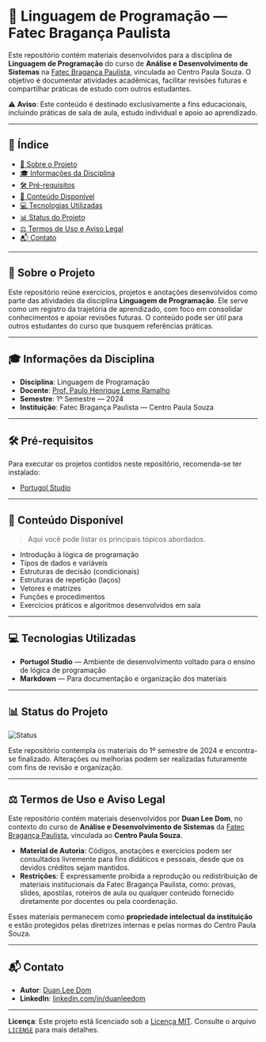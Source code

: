 # 📘 Linguagem de Programação — Fatec Bragança Paulista

Este repositório contém materiais desenvolvidos para a disciplina de **Linguagem de Programação** do curso de **Análise e Desenvolvimento de Sistemas** na [Fatec Bragança Paulista](https://fatecbraganca.cps.sp.gov.br/), vinculada ao Centro Paula Souza. O objetivo é documentar atividades acadêmicas, facilitar revisões futuras e compartilhar práticas de estudo com outros estudantes.

⚠️ **Aviso**: Este conteúdo é destinado exclusivamente a fins educacionais, incluindo práticas de sala de aula, estudo individual e apoio ao aprendizado.

---

## 📑 Índice

* [📖 Sobre o Projeto](#📖-sobre-o-projeto)
* [🎓 Informações da Disciplina](#🎓-informações-da-disciplina)
* [🛠️ Pré-requisitos](#🛠️-pré-requisitos)
* [📂 Conteúdo Disponível](#📂-conteúdo-disponível)
* [💻 Tecnologias Utilizadas](#💻-tecnologias-utilizadas)
* [📊 Status do Projeto](#📊-status-do-projeto)
* [⚖️ Termos de Uso e Aviso Legal](#⚖️-termos-de-uso-e-aviso-legal)
* [📬 Contato](#📬-contato)

---

## 📖 Sobre o Projeto

Este repositório reúne exercícios, projetos e anotações desenvolvidos como parte das atividades da disciplina **Linguagem de Programação**. Ele serve como um registro da trajetória de aprendizado, com foco em consolidar conhecimentos e apoiar revisões futuras. O conteúdo pode ser útil para outros estudantes do curso que busquem referências práticas.

---

## 🎓 Informações da Disciplina

* **Disciplina**: Linguagem de Programação
* **Docente**: [Prof. Paulo Henrique Leme Ramalho](https://fatecbraganca.cps.sp.gov.br/professores/)
* **Semestre**: 1º Semestre — 2024
* **Instituição**: Fatec Bragança Paulista — Centro Paula Souza

---

## 🛠️ Pré-requisitos

Para executar os projetos contidos neste repositório, recomenda-se ter instalado:

* [Portugol Studio](https://univali-lite.github.io/Portugol-Studio/)

---

## 📂 Conteúdo Disponível

> Aqui você pode listar os principais tópicos abordados.

* Introdução à lógica de programação
* Tipos de dados e variáveis
* Estruturas de decisão (condicionais)
* Estruturas de repetição (laços)
* Vetores e matrizes
* Funções e procedimentos
* Exercícios práticos e algoritmos desenvolvidos em sala

---

## 💻 Tecnologias Utilizadas

* **Portugol Studio** — Ambiente de desenvolvimento voltado para o ensino de lógica de programação
* **Markdown** — Para documentação e organização dos materiais

---

## 📊 Status do Projeto

![Status](https://img.shields.io/badge/status-Finalizado-blue)

Este repositório contempla os materiais do 1º semestre de 2024 e encontra-se finalizado. Alterações ou melhorias podem ser realizadas futuramente com fins de revisão e organização.

---

## ⚖️ Termos de Uso e Aviso Legal

Este repositório contém materiais desenvolvidos por **Duan Lee Dom**, no contexto do curso de **Análise e Desenvolvimento de Sistemas** da [Fatec Bragança Paulista](https://fatecbraganca.cps.sp.gov.br/), vinculada ao **Centro Paula Souza**.

* **Material de Autoria**: Códigos, anotações e exercícios podem ser consultados livremente para fins didáticos e pessoais, desde que os devidos créditos sejam mantidos.
* **Restrições**: É expressamente proibida a reprodução ou redistribuição de materiais institucionais da Fatec Bragança Paulista, como: provas, slides, apostilas, roteiros de aula ou qualquer conteúdo fornecido diretamente por docentes ou pela coordenação.

Esses materiais permanecem como **propriedade intelectual da instituição** e estão protegidos pelas diretrizes internas e pelas normas do Centro Paula Souza.

---

## 📬 Contato

* **Autor**: [Duan Lee Dom](https://github.com/DuanLeeDom)
* **LinkedIn**: [linkedin.com/in/duanleedom](https://www.linkedin.com/in/duanleedom/)

---

**Licença**: Este projeto está licenciado sob a [Licença MIT](LICENSE). Consulte o arquivo [`LICENSE`](LICENSE) para mais detalhes.
